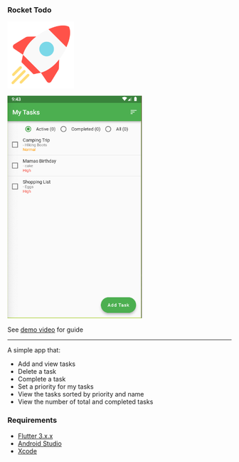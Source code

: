 ### Rocket Todo
<p align="left">
<img src="assets/images/icon_android.png" height="150" alt="Rocket" />
</p>
<p align="left">
<img src="assets/images/screenshot.png" height="500"
alt="Screenshot" />
</p>


See [demo video](https://drive.google.com/file/d/1AdEcuuzlwFHJ3Q_2ZD0L_LHo-6OB8hak/view) for guide

---
A simple app that:
-  Add and view tasks
-  Delete a task
-  Complete a task
-  Set a priority for my tasks
-  View the tasks sorted by priority and name
-  View the number of total and completed tasks


### Requirements
- [Flutter  3.x.x](https://flutter.dev/)
- [Android Studio](https://developer.android.com/studio)
- [Xcode](https://developer.apple.com/xcode//)
